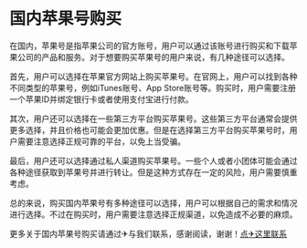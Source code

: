 # 国内苹果号购买

在国内，苹果号是指苹果公司的官方账号，用户可以通过该账号进行购买和下载苹果公司的产品和服务。对于想要购买苹果号的用户来说，有几种途径可以选择。

首先，用户可以选择在苹果官方网站上购买苹果号。在官网上，用户可以找到各种不同类型的苹果号，例如iTunes账号、App Store账号等。购买时，用户需要注册一个苹果ID并绑定银行卡或者使用支付宝进行付款。

其次，用户还可以选择在一些第三方平台购买苹果号。这些第三方平台通常会提供更多选择，并且价格也可能会更加优惠。但是在选择第三方平台购买苹果号时，用户需要注意选择正规可靠的平台，以免上当受骗。

最后，用户还可以选择通过私人渠道购买苹果号。一些个人或者小团体可能会通过各种途径获取到苹果号并进行转让。但是这种方式存在一定的风险，用户需要慎重考虑。

总的来说，购买国内苹果号有多种途径可以选择，用户可以根据自己的需求和情况进行选择。不过在购买时，用户需要注意选择正规渠道，以免造成不必要的麻烦。

更多关于国内苹果号购买请通过✈与我们联系，感谢阅读，谢谢！[点✈这里联系](https://w.k02.cc)